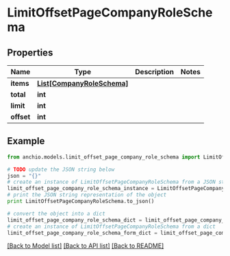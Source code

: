# LimitOffsetPageCompanyRoleSchema


## Properties

Name | Type | Description | Notes
------------ | ------------- | ------------- | -------------
**items** | [**List[CompanyRoleSchema]**](CompanyRoleSchema.md) |  | 
**total** | **int** |  | 
**limit** | **int** |  | 
**offset** | **int** |  | 

## Example

```python
from anchio.models.limit_offset_page_company_role_schema import LimitOffsetPageCompanyRoleSchema

# TODO update the JSON string below
json = "{}"
# create an instance of LimitOffsetPageCompanyRoleSchema from a JSON string
limit_offset_page_company_role_schema_instance = LimitOffsetPageCompanyRoleSchema.from_json(json)
# print the JSON string representation of the object
print LimitOffsetPageCompanyRoleSchema.to_json()

# convert the object into a dict
limit_offset_page_company_role_schema_dict = limit_offset_page_company_role_schema_instance.to_dict()
# create an instance of LimitOffsetPageCompanyRoleSchema from a dict
limit_offset_page_company_role_schema_form_dict = limit_offset_page_company_role_schema.from_dict(limit_offset_page_company_role_schema_dict)
```
[[Back to Model list]](../README.md#documentation-for-models) [[Back to API list]](../README.md#documentation-for-api-endpoints) [[Back to README]](../README.md)


